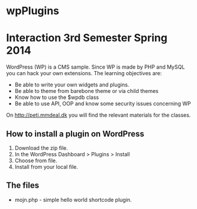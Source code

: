 wpPlugins
=========

# Interaction 3rd Semester Spring 2014 

WordPress (WP) is a CMS sample. Since WP is made by PHP and MySQL you can hack your own extensions. The learning objectives are:

* Be able to write your own widgets and plugins.
* Be able to theme from barebone theme or via child themes
* Know how to use the $wpdb class
* Be able to use API, OOP and know some security issues concerning WP

On http://petj.mmdeal.dk you will find the relevant materials for the classes.

## How to install a plugin on WordPress

1. Download the zip file.
2. In the WordPress Dashboard > Plugins > Install
3. Choose from file.
4. Install from your local file.

## The files

* mojn.php - simple hello world shortcode plugin.
